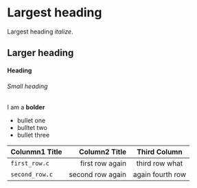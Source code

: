 # Largest heading
Largest heading *italize*.

## Larger heading

#### Heading 

###### Small heading
I am a **bolder**

* bullet one
* bulltet two
* bullet three

| Colunmn1 Title | Column2 Title | Third Column |
| -------------- | -------------: | :---------: |
| `first_row.c` | first row again | third row what |
| `second_row.c` | second row again | again fourth row |
